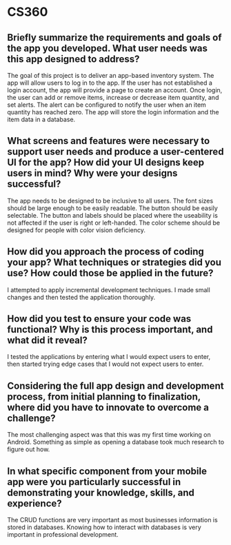 # CS360

## Briefly summarize the requirements and goals of the app you developed. What user needs was this app designed to address?
The goal of this project is to deliver an app-based inventory system. The app will allow users to log in to the app. If the user has not established a login account, the app will provide a page to create an account. Once login, the user can add or remove items, increase or decrease item quantity, and set alerts. The alert can be configured to notify the user when an item quantity has reached zero. The app will store the login information and the item data in a database.

## What screens and features were necessary to support user needs and produce a user-centered UI for the app? How did your UI designs keep users in mind? Why were your designs successful?
The app needs to be designed to be inclusive to all users. The font sizes should be large enough to be easily readable. The button should be easily selectable. The button and labels should be placed where the useability is not affected if the user is right or left-handed. The color scheme should be designed for people with color vision deficiency.

## How did you approach the process of coding your app? What techniques or strategies did you use? How could those be applied in the future?
I attempted to apply incremental development techniques. I made small changes and then tested the application thoroughly.

## How did you test to ensure your code was functional? Why is this process important, and what did it reveal?
I tested the applications by entering what I would expect users to enter, then started trying edge cases that I would not expect users to enter.

## Considering the full app design and development process, from initial planning to finalization, where did you have to innovate to overcome a challenge?
The most challenging aspect was that this was my first time working on Android. Something as simple as opening a database took much research to figure out how.

## In what specific component from your mobile app were you particularly successful in demonstrating your knowledge, skills, and experience?
The CRUD functions are very important as most businesses information is stored in databases. Knowing how to interact with databases is very important in professional development.
